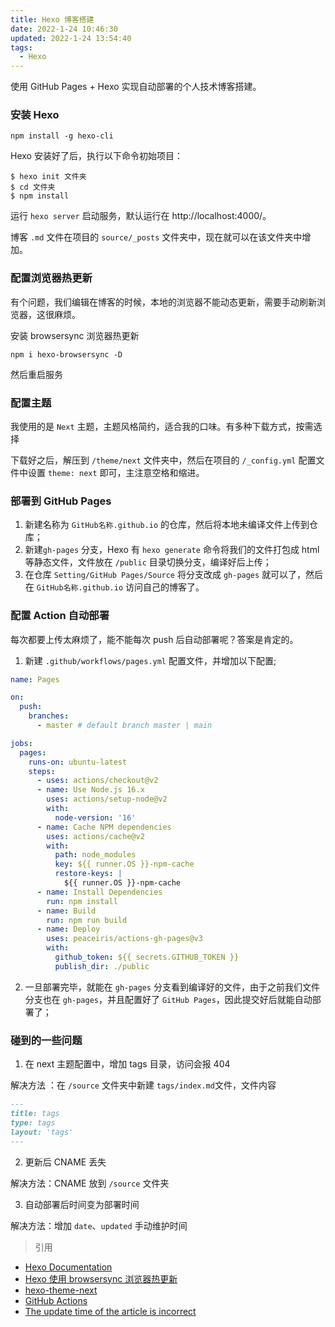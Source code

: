 ```yaml
---
title: Hexo 博客搭建
date: 2022-1-24 10:46:30
updated: 2022-1-24 13:54:40
tags:
  - Hexo
---
```


使用 GitHub Pages + Hexo 实现自动部署的个人技术博客搭建。

<!-- more -->

### 安装 Hexo

    npm install -g hexo-cli

Hexo 安装好了后，执行以下命令初始项目：

```node
$ hexo init 文件夹
$ cd 文件夹
$ npm install
```

运行 `hexo server` 启动服务，默认运行在 http://localhost:4000/。

博客 `.md` 文件在项目的 `source/_posts` 文件夹中，现在就可以在该文件夹中增加。

### 配置浏览器热更新

有个问题，我们编辑在博客的时候，本地的浏览器不能动态更新，需要手动刷新浏览器，这很麻烦。

安装 browsersync 浏览器热更新

    npm i hexo-browsersync -D

然后重启服务

### 配置主题

我使用的是 `Next` 主题，主题风格简约，适合我的口味。有多种下载方式，按需选择

下载好之后，解压到 `/theme/next` 文件夹中，然后在项目的 `/_config.yml` 配置文件中设置 `theme: next` 即可，主注意空格和缩进。

### 部署到 GitHub Pages

1. 新建名称为 `GitHub名称.github.io` 的仓库，然后将本地未编译文件上传到仓库；
2. 新建`gh-pages` 分支，Hexo 有 `hexo generate` 命令将我们的文件打包成 html 等静态文件，文件放在 `/public` 目录切换分支，编译好后上传；
3. 在仓库 `Setting/GitHub Pages/Source` 将分支改成 `gh-pages` 就可以了，然后在 `GitHub名称.github.io` 访问自己的博客了。

### 配置 Action 自动部署

每次都要上传太麻烦了，能不能每次 push 后自动部署呢？答案是肯定的。

1. 新建 `.github/workflows/pages.yml` 配置文件，并增加以下配置;

```yml
name: Pages

on:
  push:
    branches:
      - master # default branch master | main

jobs:
  pages:
    runs-on: ubuntu-latest
    steps:
      - uses: actions/checkout@v2
      - name: Use Node.js 16.x
        uses: actions/setup-node@v2
        with:
          node-version: '16'
      - name: Cache NPM dependencies
        uses: actions/cache@v2
        with:
          path: node_modules
          key: ${{ runner.OS }}-npm-cache
          restore-keys: |
            ${{ runner.OS }}-npm-cache
      - name: Install Dependencies
        run: npm install
      - name: Build
        run: npm run build
      - name: Deploy
        uses: peaceiris/actions-gh-pages@v3
        with:
          github_token: ${{ secrets.GITHUB_TOKEN }}
          publish_dir: ./public
```

2. 一旦部署完毕，就能在 `gh-pages` 分支看到编译好的文件，由于之前我们文件分支也在 `gh-pages`，并且配置好了 `GitHub Pages`，因此提交好后就能自动部署了；

### 碰到的一些问题

1. 在 next 主题配置中，增加 tags 目录，访问会报 404

解决方法 ：在 `/source` 文件夹中新建 `tags/index.md`文件，文件内容

```md
---
title: tags
type: tags
layout: 'tags'
---
```

2. 更新后 CNAME 丢失

解决方法：CNAME 放到 `/source` 文件夹

3. 自动部署后时间变为部署时间

解决方法：增加 `date`、`updated` 手动维护时间

> 引用

- [Hexo Documentation](https://hexo.io/docs/#Install-Hexo)
- [Hexo 使用 browsersync 浏览器热更新](http://www.leojuly.top/2018/11/26/Hexo-browsersync/)
- [hexo-theme-next](https://github.com/iissnan/hexo-theme-next)
- [GitHub Actions ](https://hexo.io/docs/github-pages)
- [The update time of the article is incorrect ](https://github.com/theme-next/hexo-theme-next/issues/893)
